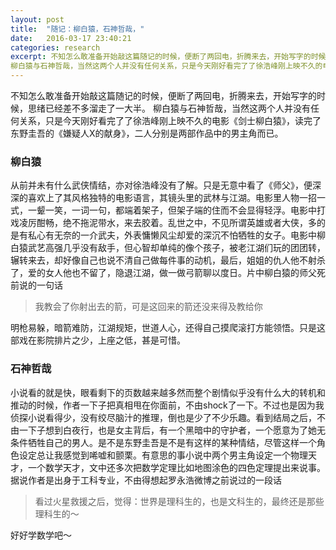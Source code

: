 ```yaml
---
layout: post
title:  "随记：柳白猿，石神哲哉，"
date:   2016-03-17 23:40:21
categories: research
excerpt: 不知怎么敢准备开始敲这篇随记的时候，便断了两回电，折腾来去，开始写字的时候，思绪已经差不多溜走了一大半。
柳白猿与石神哲哉，当然这两个人并没有任何关系，只是今天刚好看完了了徐浩峰刚上映不久的电影《剑士柳白猿》，读完了东野圭吾的《嫌疑人X的献身》，二人分别是两部作品中的男主角而已...
---
```


不知怎么敢准备开始敲这篇随记的时候，便断了两回电，折腾来去，开始写字的时候，思绪已经差不多溜走了一大半。
柳白猿与石神哲哉，当然这两个人并没有任何关系，只是今天刚好看完了了徐浩峰刚上映不久的电影《剑士柳白猿》，读完了东野圭吾的《嫌疑人X的献身》，二人分别是两部作品中的男主角而已。
### 柳白猿
从前并未有什么武侠情结，亦对徐浩峰没有了解。只是无意中看了《师父》，便深深的喜欢上了其风格独特的电影语言，其镜头里的武林与江湖。电影里人物一招一式，一颦一笑，一词一句，都端着架子，但架子端的住而不会显得轻浮。电影中打戏凌厉酣畅，绝不拖泥带水，来去胶着。乱世之中，不见所谓英雄或者大侠，多的是有私心有无奈的一介武夫，外表慵懒风尘却爱的深沉不怕牺牲的女子。电影中柳白猿武艺高强几乎没有敌手，但心智却单纯的像个孩子，被老江湖们玩的团团转，辗转来去，却好像自己也说不清自己做每件事的动机，最后，姐姐的仇人他不射杀了，爱的女人他也不留了，隐退江湖，做一做弓箭聊以度日。片中柳白猿的师父死前说的一句话

>我教会了你射出去的箭，可是这回来的箭还没来得及教给你

明枪易躲，暗箭难防，江湖规矩，世道人心，还得自己摸爬滚打方能领悟。只是这部戏在影院排片之少，上座之低，甚是可惜。

### 石神哲哉
小说看的就是快，眼看剩下的页数越来越多然而整个剧情似乎没有什么大的转机和推动的时候，作者一下子把真相甩在你面前，不由shock了一下。不过也是因为我侦探小说看得少，没有绞尽脑汁的推理，倒也是少了不少乐趣。看到结局之后，不由一下子想到白夜行，也是女主背后，有一个黑暗中的守护者，一个愿意为了她无条件牺牲自己的男人。是不是东野圭吾是不是有这样的某种情结，尽管这样一个角色设定总让我感觉到唏嘘和颤栗。有意思的事小说中两个男主角设定一个物理天才，一个数学天才，文中还多次把数学定理比如地图涂色的四色定理提出来说事。据说作者是出身于工科专业，不由得想起罗永浩微博之前说过的一段话

>看过火星救援之后，觉得：世界是理科生的，也是文科生的，最终还是那些理科生的～

好好学数学吧～